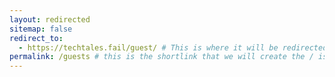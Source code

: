 ```yaml
---
layout: redirected
sitemap: false
redirect_to:
  - https://techtales.fail/guest/ # This is where it will be redirected  - must be a complete url and a space after the -
permalink: /guests # this is the shortlink that we will create the / is required - MUST MATCH the name of the file and a space after the :
---
```

